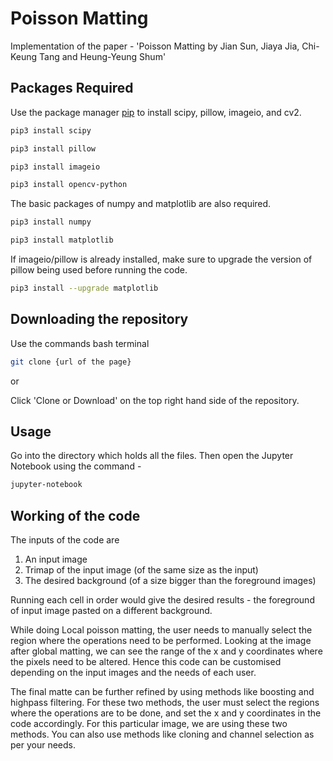 # Poisson Matting

Implementation of the paper - 'Poisson Matting by Jian Sun, Jiaya Jia, Chi-Keung Tang and Heung-Yeung Shum'

## Packages Required

Use the package manager [pip](https://pip.pypa.io/en/stable/) to install scipy, pillow, imageio, and cv2.

```bash
pip3 install scipy
```
```bash
pip3 install pillow
```
```bash
pip3 install imageio
```
```bash
pip3 install opencv-python
```
The basic packages of numpy and matplotlib are also required.
```bash
pip3 install numpy
```
```bash
pip3 install matplotlib
```

If imageio/pillow is already installed, make sure to upgrade the version of pillow being used before running the code.
```bash
pip3 install --upgrade matplotlib
```

## Downloading the repository

Use the commands bash terminal
```bash
git clone {url of the page}
```
or

Click 'Clone or Download' on the top right hand side of the repository.


## Usage
Go into the directory which holds all the files. Then open the Jupyter Notebook using the command -

```bash
jupyter-notebook
```

## Working of the code
The inputs of the code are 
1) An input image
2) Trimap of the input image (of the same size as the input)
3) The desired background (of a size bigger than the foreground images)

Running each cell in order would give the desired results - the foreground of input image pasted on a different background.

While doing Local poisson matting, the user needs to manually select the region where the operations need to be performed. Looking at the image after global matting, we can see the range of the x and y coordinates where the pixels need to be altered. Hence this code can be customised depending on the input images and the needs of each user.

The final matte can be further refined by using methods like boosting and highpass filtering. For these two methods, the user must select the regions where the operations are to be done, and set the x and y coordinates in the code accordingly. For this particular image, we are using these two methods. You can also use methods like cloning and channel selection as per your needs.
